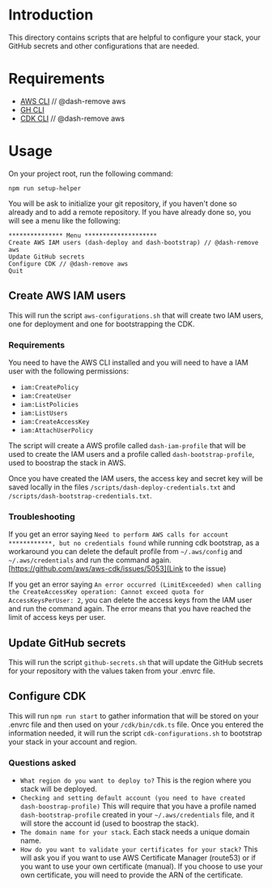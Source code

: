 # Introduction

This directory contains scripts that are helpful to configure your stack, your GitHub secrets and other configurations that are needed.

# Requirements

- [AWS CLI](https://aws.amazon.com/cli/) // @dash-remove aws
- [GH CLI](https://cli.github.com/)
- [CDK CLI](https://docs.aws.amazon.com/cdk/latest/guide/cli.html) // @dash-remove aws

# Usage

On your project root, run the following command:

    npm run setup-helper

You will be ask to initialize your git repository, if you haven't done so already and to add a remote repository.
If you have already done so, you will see a menu like the following:

```
*************** Menu ********************
Create AWS IAM users (dash-deploy and dash-bootstrap) // @dash-remove aws
Update GitHub secrets
Configure CDK // @dash-remove aws
Quit
```

<!-- @dash-remove-start aws -->

## Create AWS IAM users

This will run the script `aws-configurations.sh` that will create two IAM users, one for deployment and one for bootstrapping the CDK.

### Requirements

You need to have the AWS CLI installed and you will need to have a IAM user with the following permissions:

- `iam:CreatePolicy`
- `iam:CreateUser`
- `iam:ListPolicies`
- `iam:ListUsers`
- `iam:CreateAccessKey`
- `iam:AttachUserPolicy`

The script will create a AWS profile called `dash-iam-profile` that will be used to create the IAM users and a profile called `dash-bootstrap-profile`, used to boostrap the stack in AWS.

Once you have created the IAM users, the access key and secret key will be saved locally in the files `/scripts/dash-deploy-credentials.txt` and `/scripts/dash-bootstrap-credentials.txt`.

### Troubleshooting

If you get an error saying `Need to perform AWS calls for account ************, but no credentials found` while running cdk bootstrap, as a workaround you can delete the default profile from `~/.aws/config` and `~/.aws/credentials` and run the command again.
[https://github.com/aws/aws-cdk/issues/5053](Link to the issue)

If you get an error saying `An error occurred (LimitExceeded) when calling the CreateAccessKey operation: Cannot exceed quota for AccessKeysPerUser: 2`, you can delete the access keys from the IAM user and run the command again. The error means that you have reached the limit of access keys per user.

<!-- @dash-remove-end -->

## Update GitHub secrets

This will run the script `github-secrets.sh` that will update the GitHub secrets for your repository with the values taken from your .envrc file.

<!-- @dash-remove-start aws -->

## Configure CDK

This will run `npm run start` to gather information that will be stored on your .envrc file and then used on your `/cdk/bin/cdk.ts` file.
Once you entered the information needed, it will run the script `cdk-configurations.sh` to bootstrap your stack in your account and region.

### Questions asked

- `What region do you want to deploy to?` This is the region where you stack will be deployed.
- `Checking and setting default account (you need to have created dash-boostrap-profile)` This will require that you have a profile named `dash-bootstrap-profile` created in your `~/.aws/credentials` file, and it will store the account id (used to boostrap the stack).
- `The domain name for your stack`. Each stack needs a unique domain name.
- `How do you want to validate your certificates for your stack?` This will ask you if you want to use AWS Certificate Manager (route53) or if you want to use your own certificate (manual). If you choose to use your own certificate, you will need to provide the ARN of the certificate.

<!-- @dash-remove-end -->
